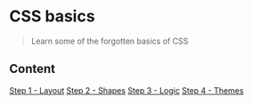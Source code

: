 # CSS basics

> Learn some of the forgotten basics of CSS

## Content

[Step 1 - Layout](step1/)
[Step 2 - Shapes](step2/)
[Step 3 - Logic](step3/)
[Step 4 - Themes](step4/)
